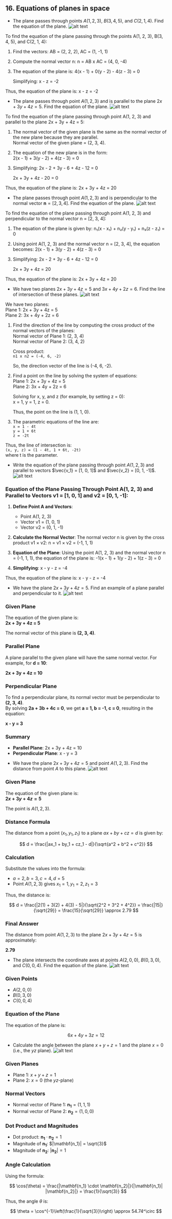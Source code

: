 ## 16. Equations of planes in space

* The plane passes through points $A(1, 2, 3)$, $B(3, 4, 5)$, and $C(2, 1, 4)$. Find the equation of the plane.
![alt text](image.png)

To find the equation of the plane passing through the points A(1, 2, 3), B(3, 4, 5), and C(2, 1, 4):

1. Find the vectors:
   AB = (2, 2, 2),  AC = (1, -1, 1)

2. Compute the normal vector n:
   n = AB x AC = (4, 0, -4)

3. The equation of the plane is:
   4(x - 1) + 0(y - 2) - 4(z - 3) = 0

   Simplifying:
   x - z = -2

Thus, the equation of the plane is:
x - z = -2

* The plane passes through point $A(1, 2, 3)$ and is parallel to the plane $2x + 3y + 4z = 5$. Find the equation of the plane.
![alt text](image-1.png)

To find the equation of the plane passing through point A(1, 2, 3) and parallel to the plane 2x + 3y + 4z = 5:

1. The normal vector of the given plane is the same as the normal vector of the new plane because they are parallel.  
   Normal vector of the given plane = (2, 3, 4).

2. The equation of the new plane is in the form:  
   2(x - 1) + 3(y - 2) + 4(z - 3) = 0

3. Simplifying:
   2x - 2 + 3y - 6 + 4z - 12 = 0

   2x + 3y + 4z - 20 = 0

Thus, the equation of the plane is:
2x + 3y + 4z = 20

* The plane passes through point $A(1, 2, 3)$ and is perpendicular to the normal vector $\mathbf{n} = [2, 3, 4]$. Find the equation of the plane.
![alt text](image-2.png)

To find the equation of the plane passing through point A(1, 2, 3) and perpendicular to the normal vector n = [2, 3, 4]:

1. The equation of the plane is given by:
   n₁(x - x₁) + n₂(y - y₁) + n₃(z - z₁) = 0

2. Using point A(1, 2, 3) and the normal vector n = [2, 3, 4], the equation becomes:
   2(x - 1) + 3(y - 2) + 4(z - 3) = 0

3. Simplifying:
   2x - 2 + 3y - 6 + 4z - 12 = 0

   2x + 3y + 4z = 20

Thus, the equation of the plane is:
2x + 3y + 4z = 20

* We have two planes $2x + 3y + 4z = 5$ and $3x + 4y + 2z = 6$. Find the line of intersection of these planes.
![alt text](image-3.png)

We have two planes:  
Plane 1: 2x + 3y + 4z = 5  
Plane 2: 3x + 4y + 2z = 6  

1. Find the direction of the line by computing the cross product of the normal vectors of the planes:  
   Normal vector of Plane 1: (2, 3, 4)  
   Normal vector of Plane 2: (3, 4, 2)

   Cross product:  
   `n1 x n2 = (-4, 6, -2)`

   So, the direction vector of the line is (-4, 6, -2).

2. Find a point on the line by solving the system of equations:  
   Plane 1: 2x + 3y + 4z = 5  
   Plane 2: 3x + 4y + 2z = 6  

   Solving for x, y, and z (for example, by setting z = 0):  
   x = 1, y = 1, z = 0.  
   
   Thus, the point on the line is (1, 1, 0).

3. The parametric equations of the line are:  
   `x = 1 - 4t`  
   `y = 1 + 6t`  
   `z = -2t`

Thus, the line of intersection is:  
`(x, y, z) = (1 - 4t, 1 + 6t, -2t)`  
where t is the parameter.

* Write the equation of the plane passing through point $A(1, 2, 3)$ and parallel to vectors $\vec{v_1} = [1, 0, 1]$ and $\vec{v_2} = [0, 1, -1]$.
![alt text](image-4.png)

### Equation of the Plane Passing Through Point A(1, 2, 3) and Parallel to Vectors v1 = [1, 0, 1] and v2 = [0, 1, -1]:

1. **Define Point A and Vectors**:
   - Point A(1, 2, 3)
   - Vector v1 = (1, 0, 1)
   - Vector v2 = (0, 1, -1)

2. **Calculate the Normal Vector**:
   The normal vector n is given by the cross product v1 × v2:
   n = v1 × v2 = (-1, 1, 1)

3. **Equation of the Plane**:
   Using the point A(1, 2, 3) and the normal vector n = (-1, 1, 1), the equation of the plane is:
   -1(x - 1) + 1(y - 2) + 1(z - 3) = 0

4. **Simplifying**:
   x - y - z = -4

Thus, the equation of the plane is:
x - y - z = -4

* We have the plane $2x + 3y + 4z = 5$. Find an example of a plane parallel and perpendicular to it.
![alt text](image-5.png)

### Given Plane
The equation of the given plane is:  
**2x + 3y + 4z = 5**

The normal vector of this plane is **(2, 3, 4)**.

### Parallel Plane
A plane parallel to the given plane will have the same normal vector. For example, for **d = 10**:

**2x + 3y + 4z = 10**

### Perpendicular Plane
To find a perpendicular plane, its normal vector must be perpendicular to **(2, 3, 4)**.  
By solving **2a + 3b + 4c = 0**, we get **a = 1, b = -1, c = 0**, resulting in the equation:

**x - y = 3**

### Summary
- **Parallel Plane**: 2x + 3y + 4z = 10  
- **Perpendicular Plane**: x - y = 3

* We have the plane $2x + 3y + 4z = 5$ and point $A(1, 2, 3)$. Find the distance from point $A$ to this plane.
![alt text](image-6.png)

### Given Plane
The equation of the given plane is:  
**$2x + 3y + 4z = 5$**

The point is $A(1, 2, 3)$.

### Distance Formula
The distance from a point $(x_1, y_1, z_1)$ to a plane $ax + by + cz = d$ is given by:  

$$
d = \frac{|ax_1 + by_1 + cz_1 - d|}{\sqrt{a^2 + b^2 + c^2}}
$$

### Calculation
Substitute the values into the formula:
- $a = 2, b = 3, c = 4, d = 5$
- Point $A(1, 2, 3)$ gives $x_1 = 1, y_1 = 2, z_1 = 3$

Thus, the distance is:

$$
d = \frac{|2(1) + 3(2) + 4(3) - 5|}{\sqrt{2^2 + 3^2 + 4^2}} = \frac{|15|}{\sqrt{29}} = \frac{15}{\sqrt{29}} \approx 2.79
$$

### Final Answer
The distance from point $A(1, 2, 3)$ to the plane $2x + 3y + 4z = 5$ is approximately:  

**2.79**

* The plane intersects the coordinate axes at points $A(2, 0, 0)$, $B(0, 3, 0)$, and $C(0, 0, 4)$. Find the equation of the plane.
![alt text](image-7.png)

### Given Points
- $A(2, 0, 0)$
- $B(0, 3, 0)$
- $C(0, 0, 4)$

### Equation of the Plane
The equation of the plane is:

$$
6x + 4y + 3z = 12
$$

* Calculate the angle between the plane $x + y + z = 1$ and the plane $x = 0$ (i.e., the $yz$ plane).
![alt text](image-8.png)

### Given Planes
- Plane 1: $x + y + z = 1$
- Plane 2: $x = 0$ (the $yz$-plane)

### Normal Vectors
- Normal vector of Plane 1: $\mathbf{n_1} = (1, 1, 1)$
- Normal vector of Plane 2: $\mathbf{n_2} = (1, 0, 0)$

### Dot Product and Magnitudes
- Dot product: $\mathbf{n_1} \cdot \mathbf{n_2} = 1$
- Magnitude of $\mathbf{n_1}$: $|\mathbf{n_1}| = \sqrt{3}$
- Magnitude of $\mathbf{n_2}$: $|\mathbf{n_2}| = 1$

### Angle Calculation
Using the formula:

$$
\cos(\theta) = \frac{|\mathbf{n_1} \cdot \mathbf{n_2}|}{|\mathbf{n_1}| |\mathbf{n_2}|} = \frac{1}{\sqrt{3}}
$$

Thus, the angle $\theta$ is:

$$
\theta = \cos^{-1}\left(\frac{1}{\sqrt{3}}\right) \approx 54.74^\circ
$$
